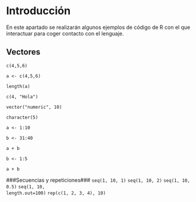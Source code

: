 # Introducción #
En este apartado se realizarán algunos ejemplos de código de R con el que interactuar para coger contacto con el lenguaje.

## Vectores ##

<code>c(4,5,6)</code>

<code>a <- c(4,5,6)</code>

<code>length(a)</code>

<code>c(4, "Hola")</code>

<code>vector("numeric", 10)</code>

<code>character(5)</code>

<code>a <- 1:10</code>

<code>b <- 31:40</code>

<code>a + b</code>

<code>b <- 1:5</code>

<code>a + b</code>

###Secuencias y repeticiones###
<code>seq(1, 10, 1)</code>
<code>seq(1, 10, 2)</code>
<code>seq(1, 10, 0.5)</code>
<code>seq(1, 10, length.out=100)</code>
<code>rep(c(1, 2, 3, 4), 10)</code>


